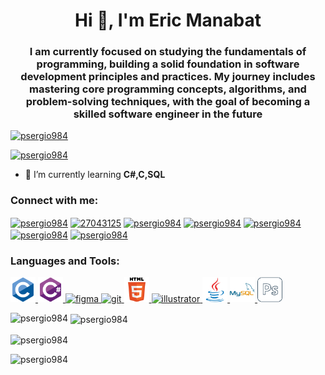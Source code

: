 <h1 align="center">Hi 👋, I'm Eric Manabat</h1>
<h3 align="center">I am currently focused on studying the fundamentals of programming, building a solid foundation in software development principles and practices. My journey includes mastering core programming concepts, algorithms, and problem-solving techniques, with the goal of becoming a skilled software engineer in the future</h3>


<p align="left"> <a href="https://github.com/ryo-ma/github-profile-trophy"><img src="https://github-profile-trophy.vercel.app/?username=psergio984" alt="psergio984" /></a> </p>

<p align="left"> <a href="https://twitter.com/psergio984" target="blank"><img src="https://img.shields.io/twitter/follow/psergio984?logo=twitter&style=for-the-badge" alt="psergio984" /></a> </p>

- 🌱 I’m currently learning **C#,C,SQL**

<h3 align="left">Connect with me:</h3>
<p align="left">
<a href="https://twitter.com/psergio984" target="blank"><img align="center" src="https://raw.githubusercontent.com/rahuldkjain/github-profile-readme-generator/master/src/images/icons/Social/twitter.svg" alt="psergio984" height="30" width="40" /></a>
<a href="https://stackoverflow.com/users/27043125" target="blank"><img align="center" src="https://raw.githubusercontent.com/rahuldkjain/github-profile-readme-generator/master/src/images/icons/Social/stack-overflow.svg" alt="27043125" height="30" width="40" /></a>
<a href="https://instagram.com/psergio984" target="blank"><img align="center" src="https://raw.githubusercontent.com/rahuldkjain/github-profile-readme-generator/master/src/images/icons/Social/instagram.svg" alt="psergio984" height="30" width="40" /></a>
<a href="https://www.youtube.com/@psergio9842" target="blank"><img align="center" src="https://raw.githubusercontent.com/rahuldkjain/github-profile-readme-generator/master/src/images/icons/Social/youtube.svg" alt="psergio984" height="30" width="40" /></a>
<a href="https://www.hackerrank.com/eric_manabatseam" target="blank"><img align="center" src="https://raw.githubusercontent.com/rahuldkjain/github-profile-readme-generator/master/src/images/icons/Social/hackerrank.svg" alt="psergio984" height="30" width="40" /></a>
<a href="https://www.codewars.com/users/PSergio984" target="blank"><img align="center" src="https://raw.githubusercontent.com/rahuldkjain/github-profile-readme-generator/master/src/images/icons/Social/codeforces.svg" alt="psergio984" height="30" width="40" /></a>
<a href="https://www.leetcode.com/psergio984" target="blank"><img align="center" src="https://raw.githubusercontent.com/rahuldkjain/github-profile-readme-generator/master/src/images/icons/Social/leet-code.svg" alt="psergio984" height="30" width="40" /></a>
</p>

<h3 align="left">Languages and Tools:</h3>
<p align="left"> <a href="https://www.cprogramming.com/" target="_blank" rel="noreferrer"> <img src="https://raw.githubusercontent.com/devicons/devicon/master/icons/c/c-original.svg" alt="c" width="40" height="40"/> </a> <a href="https://www.w3schools.com/cs/" target="_blank" rel="noreferrer"> <img src="https://raw.githubusercontent.com/devicons/devicon/master/icons/csharp/csharp-original.svg" alt="csharp" width="40" height="40"/> </a> <a href="https://www.figma.com/" target="_blank" rel="noreferrer"> <img src="https://www.vectorlogo.zone/logos/figma/figma-icon.svg" alt="figma" width="40" height="40"/> </a> <a href="https://git-scm.com/" target="_blank" rel="noreferrer"> <img src="https://www.vectorlogo.zone/logos/git-scm/git-scm-icon.svg" alt="git" width="40" height="40"/> </a> <a href="https://www.w3.org/html/" target="_blank" rel="noreferrer"> <img src="https://raw.githubusercontent.com/devicons/devicon/master/icons/html5/html5-original-wordmark.svg" alt="html5" width="40" height="40"/> </a> <a href="https://www.adobe.com/in/products/illustrator.html" target="_blank" rel="noreferrer"> <img src="https://www.vectorlogo.zone/logos/adobe_illustrator/adobe_illustrator-icon.svg" alt="illustrator" width="40" height="40"/> </a> <a href="https://www.java.com" target="_blank" rel="noreferrer"> <img src="https://raw.githubusercontent.com/devicons/devicon/master/icons/java/java-original.svg" alt="java" width="40" height="40"/> </a> <a href="https://www.mysql.com/" target="_blank" rel="noreferrer"> <img src="https://raw.githubusercontent.com/devicons/devicon/master/icons/mysql/mysql-original-wordmark.svg" alt="mysql" width="40" height="40"/> </a> <a href="https://www.photoshop.com/en" target="_blank" rel="noreferrer"> <img src="https://raw.githubusercontent.com/devicons/devicon/master/icons/photoshop/photoshop-line.svg" alt="photoshop" width="40" height="40"/> </a> </p>

<p><img align="left" src="https://github-readme-stats.vercel.app/api/top-langs?username=psergio984&show_icons=true&locale=en&layout=compact" alt="psergio984" /></p>

<p>&nbsp;<img align="center" src="https://github-readme-stats.vercel.app/api?username=psergio984&show_icons=true&locale=en" alt="psergio984" /></p>

<p><img align="center" src="https://github-readme-streak-stats.herokuapp.com/?user=psergio984&" alt="psergio984" /></p>

<p align="left"> <img src="https://komarev.com/ghpvc/?username=psergio984&label=Profile%20views&color=0e75b6&style=flat" alt="psergio984" /> </p>
